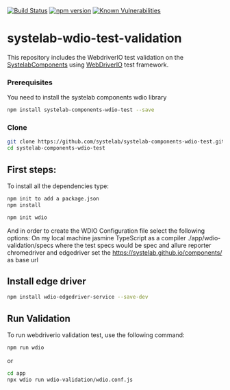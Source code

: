 [![Build Status](https://app.travis-ci.com/systelab/systelab-components-wdio-test.svg?branch=main)](https://app.travis-ci.com/systelab/systelab-components-wdio-test)
[![npm version](https://badge.fury.io/js/systelab-components-wdio-test.svg)](https://badge.fury.io/js/systelab-components-wdio-test)
[![Known Vulnerabilities](https://snyk.io/test/github/systelab/systelab-components-wdio-test/badge.svg?targetFile=package.json)](https://snyk.io/test/github/systelab/systelab-components-wdio-test?targetFile=package.json)

# systelab-wdio-test-validation
This repository includes the WebdriverIO test validation on the [SystelabComponents](https://systelab.github.io/components) using [WebDriverIO](https://https://webdriver.io/) test framework.

### Prerequisites
You need to install the systelab components wdio library
```bash
npm install systelab-components-wdio-test --save
```

### Clone
```bash
git clone https://github.com/systelab/systelab-components-wdio-test.git
cd systelab-components-wdio-test
```

## First steps:
To install all the dependencies type:
```bash
npm init to add a package.json
npm install
```

```bash
npm init wdio
```
And in order to create the WDIO Configuration file select the following options:
On my local machine
jasmine
TypeScript as a compiler
./app/wdio-validation/specs where the test specs would be
spec and allure reporter
chromedriver and edgedriver
set the https://systelab.github.io/components/ as base url

## Install edge driver
```bash
npm install wdio-edgedriver-service --save-dev
```

## Run Validation
To run webdriverio validation test, use the following command:

```bash
npm run wdio
```
or
```bash
cd app
npx wdio run wdio-validation/wdio.conf.js